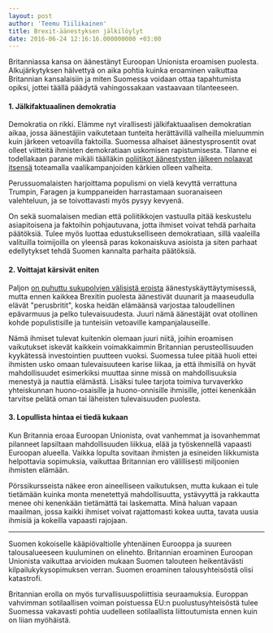 ```yaml
---
layout: post
author: 'Teemu Tiilikainen'
title: Brexit-äänestyksen jälkilöylyt
date: 2016-06-24 12:16:16.000000000 +03:00
---
```

Britanniassa kansa on äänestänyt Euroopan Unionista eroamisen puolesta. Alkujärkytyksen hälvettyä on aika pohtia kuinka eroaminen vaikuttaa Britannian kansalaisiin ja miten Suomessa voidaan ottaa tapahtumista opiksi, jottei täällä päädytä vahingossakaan vastaavaan tilanteeseen.

#### 1. Jälkifaktuaalinen demokratia

Demokratia on rikki. Elämme nyt virallisesti jälkifaktuaalisen demokratian aikaa, jossa äänestäjiin vaikutetaan tunteita herättävillä valheilla mieluummin kuin järkeen vetoavilla faktoilla. Suomessa alhaiset äänestysprosentit ovat olleet viitteitä ihmisten demokratiaan uskomisen rapistumisesta. Tilanne ei todellakaan parane mikäli täälläkin [poliitikot äänestysten jälkeen nolaavat itsensä](http://www.telegraph.co.uk/news/2016/06/24/nigel-farage-350-million-pledge-to-fund-the-nhs-was-a-mistake/) toteamalla vaalikampanjoiden kärkien olleen valheita.

Perussuomalaisten harjoittama populismi on vielä kevyttä verrattuna Trumpin, Faragen ja kumppaneiden harrastamaan suoranaiseen valehteluun, ja se toivottavasti myös pysyy kevyenä.

On sekä suomalaisen median että poliitikkojen vastuulla pitää keskustelu asiapitoisena ja faktoihin pohjautuvana, jotta ihmiset voivat tehdä parhaita päätöksiä. Tulee myös luottaa edustukselliseen demokratiaan, sillä vaaleilla valituilla toimijoilla on yleensä paras kokonaiskuva asioista ja siten parhaat edellytykset tehdä Suomen kannalta parhaita päätöksiä.


#### 2. Voittajat kärsivät eniten

Paljon [on puhuttu sukupolvien välisistä eroista](https://twitter.com/waitbutwhy/status/746252232631410688/photo/1) äänestyskäyttäytymisessä, mutta ennen kaikkea Brexitin puolesta äänestivät duunarit ja maaseudulla elävät "perusbritit", koska heidän elämäänsä varjostaa taloudellinen epävarmuus ja pelko tulevaisuudesta. Juuri nämä äänestäjät ovat otollinen kohde populistisille ja tunteisiin vetoaville kampanjalauseille.

Nämä ihmiset tulevat kuitenkin olemaan juuri niitä, joihin eroamisen vaikutukset iskevät kaikkein voimakkaimmin Britannian perusteollisuuden kyykätessä investointien puutteen vuoksi. Suomessa tulee pitää huoli ettei ihmisten usko omaan tulevaisuuteen karise liikaa, ja että ihmisillä on hyvät mahdollisuudet esimerkiksi muuttaa sinne missä on mahdollisuuksia menestyä ja nauttia elämästä. Lisäksi tulee tarjota toimiva turvaverkko yhteiskunnan huono-osaisille ja huono-onnisille ihmisille, jottei kenenkään tarvitse pelätä oman tai läheisten tulevaisuuden puolesta.


#### 3. Lopullista hintaa ei tiedä kukaan
Kun Britannia eroaa Euroopan Unionista, ovat vanhemmat ja isovanhemmat pilanneet lapsiltaan mahdollisuuden liikkua, elää ja työskennellä vapaasti Euroopan alueella. Vaikka lopulta sovitaan ihmisten ja esineiden liikkumista helpottavia sopimuksia, vaikuttaa Britannian ero välillisesti miljoonien ihmisten elämään.

Pörssikursseista näkee eron aineelliseen vaikutuksen, mutta kukaan ei tule tietämään kuinka monta menetettyä mahdollisuutta, ystävyyttä ja rakkautta menee ohi kenenkään tietämättä tai laskematta. Minä haluan vapaan maailman, jossa kaikki ihmiset voivat rajattomasti kokea uutta, tavata uusia ihmisiä ja kokeilla vapaasti rajojaan.

***

Suomen kokoiselle kääpiövaltiolle yhtenäinen Eurooppa ja suureen talousalueeseen kuuluminen on elinehto. Britannian eroaminen Euroopan Unionista vaikuttaa arvioiden mukaan Suomen talouteen heikentävästi kilpailukykysopimuksen verran. Suomen eroaminen talousyhteisöstä olisi katastrofi. 

Britannian erolla on myös turvallisuuspoliittisia seuraamuksia. Europpan vahvimman sotilaallisen voiman poistuessa EU:n puolustusyhteisöstä tulee Suomessa vakavasti pohtia uudelleen sotilaallista liittoutumista ennen kuin on liian myöhäistä.
